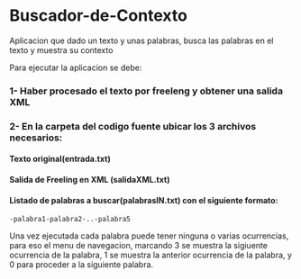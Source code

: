 # Buscador-de-Contexto
Aplicacion que dado un texto y unas palabras, busca las palabras en el texto y muestra su contexto

Para ejecutar la aplicacion se debe:
### 1- Haber procesado el texto por freeleng y obtener una salida XML
### 2- En la carpeta del codigo fuente ubicar los 3 archivos necesarios:
#### Texto original(entrada.txt)
#### Salida de Freeling en XML (salidaXML.txt)
#### Listado de palabras a buscar(palabrasIN.txt) con el siguiente formato:
	-palabra1-palabra2-..-palabra5 

Una vez ejecutada cada palabra puede tener ninguna o varias ocurrencias, para eso el menu
de navegacion, marcando 3 se muestra la sigiuente ocurrencia de la palabra, 1 se muestra
la anterior ocurrencia de la palabra, y 0 para proceder a la siguiente palabra. 
